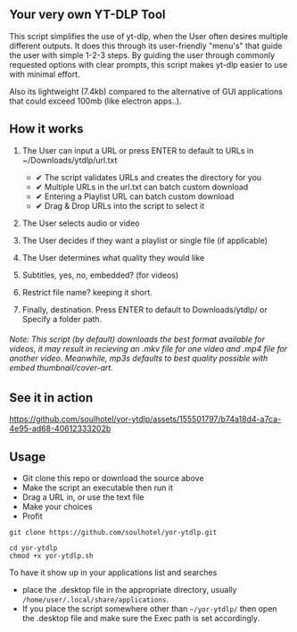 ## Your very own YT-DLP Tool

This script simplifies the use of yt-dlp, when the User often desires multiple different outputs. It does this through its user-friendly "menu's" that guide the user with simple 1-2-3 steps. By guiding the user through commonly requested options with clear prompts, this script makes yt-dlp easier to use  with minimal effort.

Also its lightweight (7.4kb) compared to the alternative of GUI applications that could exceed 100mb (like electron apps..).

## How it works

1. The User can input a URL or press ENTER to default to URLs in ~/Downloads/ytdlp/url.txt
   - ✔ The script validates URLs and creates the directory for you
   - ✔ Multiple URLs in the url.txt can batch custom download
   - ✔ Entering a Playlist URL can batch custom download
   - ✔ Drag & Drop URLs into the script to select it

2. The User selects audio or video
 
3. The User decides if they want a playlist or single file (if applicable) 

4. The User determines what quality they would like

5. Subtitles, yes, no, embedded? (for videos)

6. Restrict file name? keeping it short.
 
7. Finally, destination. Press ENTER to default to Downloads/ytdlp/ or Specify a folder path.

###### Note: This script (by default) downloads the best format available for videos, it *may* result in recieving an .mkv file for one video and .mp4 file for another video. Meanwhile, mp3s defaults to best quality possible with embed thumbnail/cover-art.

## See it in action

https://github.com/soulhotel/yor-ytdlp/assets/155501797/b74a18d4-a7ca-4e95-ad68-40612333202b

## Usage

- Git clone this repo or download the source above
- Make the script an executable then run it
- Drag a URL in, or use the text file
- Make your choices
- Profit

```
git clone https://github.com/soulhotel/yor-ytdlp.git
```
```
cd yor-ytdlp
chmod +x yor-ytdlp.sh
```

To have it show up in your applications list and searches
- place the .desktop file in the appropriate directory, usually `/home/user/.local/share/applications`.
- If you place the script somewhere other than `~/yor-ytdlp/` then open the .desktop file and make sure the Exec path is set accordingly.

